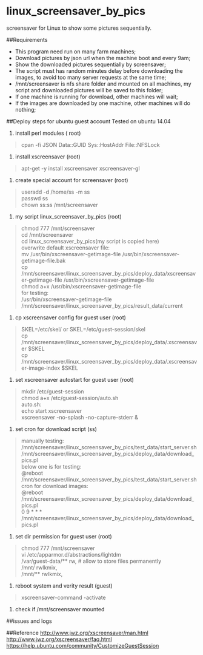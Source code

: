 linux_screensaver_by_pics
=========================

screensaver for Linux to show some pictures sequentially.  


##Requirements
* This program need run on many farm machines;
* Download pictures by json url when the machine boot and every 9am;
* Show the downloaded pictures sequentially by screensaver;
* The script must has random minutes delay before downloading the images, to avoid too many server requests at the same time;
* /mnt/screensaver is nfs share folder and mounted on all machines, my script and downloaded pictures will be saved to this folder;
* If one machine is running for download, other machines will wait;
* If the images are downloaded by one machine, other machines will do nothing;



##Deploy steps for ubuntu guest account
Tested on ubuntu 14.04

1. install perl modules ( root)
>cpan -fi JSON Data::GUID Sys::HostAddr File::NFSLock  

1. install xscreensaver (root)
>apt-get -y install xscreensaver xscreensaver-gl   

1. create special account for screensaver (root)
>useradd -d /home/ss -m ss  
passwd ss  
chown ss:ss /mnt/screensaver  

1. my script linux_screensaver_by_pics (root)
>chmod 777 /mnt/screensaver  
cd /mnt/screensaver  
cd linux_screensaver_by_pics(my script is copied here)  
overwrite default xscreensaver file:  
mv /usr/bin/xscreensaver-getimage-file /usr/bin/xscreensaver-getimage-file.bak  
cp /mnt/screensaver/linux_screensaver_by_pics/deploy_data/xscreensaver-getimage-file   /usr/bin/xscreensaver-getimage-file  
chmod a+x /usr/bin/xscreensaver-getimage-file  
for testing:  
/usr/bin/xscreensaver-getimage-file /mnt/screensaver/linux_screensaver_by_pics/result_data/current  

1. cp xscreensaver config for guest user (root)
>SKEL=/etc/skel/ or SKEL=/etc/guest-session/skel  
cp /mnt/screensaver/linux_screensaver_by_pics/deploy_data/.xscreensaver $SKEL  
cp /mnt/screensaver/linux_screensaver_by_pics/deploy_data/.xscreensaver-image-index $SKEL  

1. set xscreensaver autostart for guest user (root)
>mkdir /etc/guest-session  
chmod a+x /etc/guest-session/auto.sh  
auto.sh:   
echo start xscreensaver  
xscreensaver -no-splash -no-capture-stderr &  

1. set cron for download script (ss)
>manually testing:  
/mnt/screensaver/linux_screensaver_by_pics/test_data/start_server.sh  
/mnt/screensaver/linux_screensaver_by_pics/deploy_data/download_pics.pl  
below one is for testing:  
@reboot /mnt/screensaver/linux_screensaver_by_pics/test_data/start_server.sh
cron for download images:  
@reboot /mnt/screensaver/linux_screensaver_by_pics/deploy_data/download_pics.pl  
0 9 * * * /mnt/screensaver/linux_screensaver_by_pics/deploy_data/download_pics.pl  

1. set dir permission for guest user (root)
>chmod 777 /mnt/screensaver  
vi /etc/apparmor.d/abstractions/lightdm  
/var/guest-data/** rw, # allow to store files permanently  
/mnt/ rwlkmix,  
/mnt/** rwlkmix,  

1. reboot system and verity result (guest)
>xscreensaver-command -activate  

1. check if /mnt/screensaver mounted

##issues and logs

##Reference
http://www.jwz.org/xscreensaver/man.html  
http://www.jwz.org/xscreensaver/faq.html  
https://help.ubuntu.com/community/CustomizeGuestSession  
